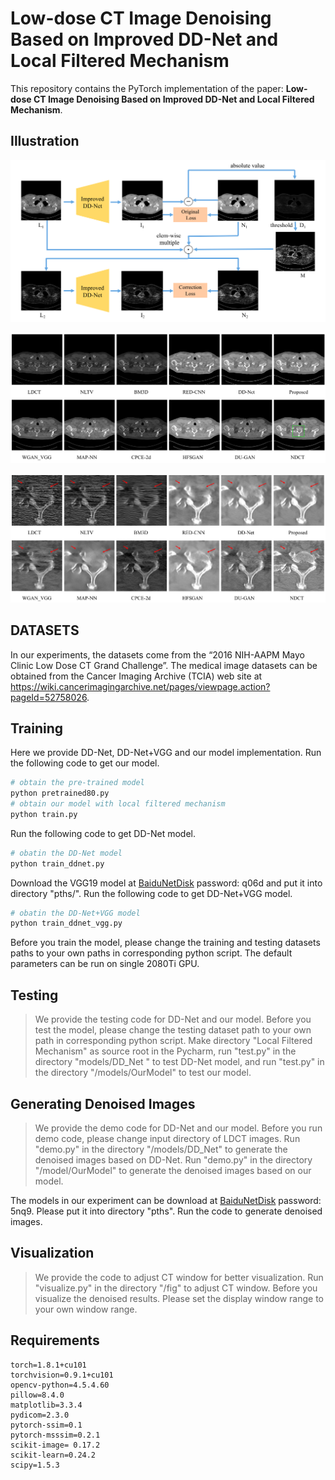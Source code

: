 # Low-dose CT Image Denoising Based on Improved DD-Net and Local Filtered Mechanism
This repository contains the PyTorch implementation of the paper: **Low-dose CT Image Denoising Based on Improved DD-Net and Local Filtered Mechanism**.
## Illustration
![](fig/localMech.png)

![](fig/denoised_result.png)

![](fig/denoised_result_roi.png)

## DATASETS 
In our experiments, the datasets come from the “2016 NIH-AAPM Mayo Clinic Low Dose CT
Grand Challenge”. The medical image datasets can be obtained from the Cancer Imaging Archive (TCIA) web site at
https://wiki.cancerimagingarchive.net/pages/viewpage.action?pageId=52758026.

## Training
Here we provide DD-Net, DD-Net+VGG and our model implementation. 
Run the following code to get our model.
```bash
# obtain the pre-trained model
python pretrained80.py  
# obtain our model with local filtered mechanism
python train.py
```
Run the following code to get DD-Net model. 
```bash
# obatin the DD-Net model
python train_ddnet.py
```
Download the VGG19 model at [BaiduNetDisk](https://pan.baidu.com/s/1jjub3R3BGAtVO7kp4UYk0Q) password: q06d and 
put it into directory "pths/". Run the following code to get DD-Net+VGG model. 
```bash
# obatin the DD-Net+VGG model
python train_ddnet_vgg.py
```
Before you train the model, please change the training and testing datasets paths to your own paths in corresponding 
python script. The default parameters can be run on single 2080Ti GPU.
## Testing
>We provide the testing code for DD-Net and our model. Before you test the model, please change the testing dataset
path to your own path in corresponding python script.
Make directory "Local Filtered Mechanism" as source root in the Pycharm, run "test.py" in the directory "models/DD_Net
" to test DD-Net model, and run "test.py" in the directory "/models/OurModel" to test our 
model.
## Generating Denoised Images
> We provide the demo code for DD-Net and our model. Before you run demo code, please change input
> directory of LDCT images. Run "demo.py" in the directory "/models/DD_Net" to generate the denoised images based on 
> DD-Net. Run "demo.py" in the directory "/model/OurModel" to generate the denoised images based on our model.

The models in our experiment can be download at [BaiduNetDisk](https://pan.baidu.com/s/1BjMUW2rPfsfw0NtuKKo_GA)
password: 5nq9. Please put it into directory "pths". Run the code to generate denoised images.
## Visualization

> We provide the code to adjust CT window for better visualization. Run "visualize.py" in the directory "/fig" to adjust CT window.
> Before you visualize the denoised results. Please set the display window range to your own window range.

## Requirements
```
torch=1.8.1+cu101
torchvision=0.9.1+cu101
opencv-python=4.5.4.60 
pillow=8.4.0 
matplotlib=3.3.4
pydicom=2.3.0 
pytorch-ssim=0.1
pytorch-msssim=0.2.1 
scikit-image= 0.17.2
scikit-learn=0.24.2
scipy=1.5.3  
```